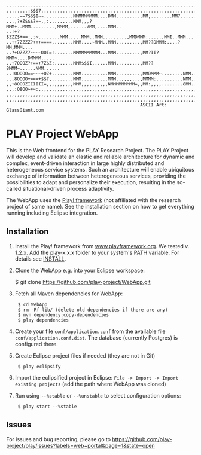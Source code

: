     ...........................................................................
    ........:$$$7..............................................................
    .....==7$$$I~~...........MMMMMMMMM....DMM..........MM,........MM7......MM..
    ...,?+Z$$$?=~,,:.........MMM,,,?MMM+..MMM.........,MMMM,......7MM,....MMM..
    ..:+?$ZZZ$+==:,:~........MMM.....MMM..MMM.........,MMDMMM:.....,MMI..MMM...
    ..++7ZZZZ?+++====,.......MMM....~MMM..MMM.........,MM??DMMM:....?MM,MMM....
    ..?+OZZZ7~~~~OOI=:.......MMMMMMMMMM...MMM.........,MM?II?MMM~....DMMMM.....
    ..+7OOOZ?+==+7Z$Z:.......MMM$$$I,.....MMM.........,MM??8MMM~......NMM......
    ..:OOOOO==~~~+OZ+........MMM..........MMM.........,MMDMMM~........NMM......
    ..,8OOOO+===+$$?,........MMM..........MMM.,,,,,...,MMMM:..........NMM......
    ,,+8OOOZIIIIII=,,,,,,,,,,MMM,,,,,,,,,,NMMMMMMMMM=,,MM:,,,,........8MM......
    ,,,:O8OO~+~:,,,,,,,,,,,,,,,,,,,,,,,,,,,,,,,,,,,,,,,,,,,,,,,,,,,,,,,,,,,,,,,
    ,,,,,,,,,,,,,,,,,,,,,,,,,,,,,,,,,,,,,,,,,,,,,,,,,,,,,,,,,,,,,,,,,,,,,,,,,,,
    ,,,,,,,,,,,,,,,,,,,,,,,,,,,,,,,,,,,,,,,,,,,,,,,,,,,,,,,,,,,,,,,,,,,,,,,,,,,
                                                      ASCII Art: GlassGiant.com

PLAY Project WebApp
===================
This is the Web frontend for the PLAY Research Project. The PLAY Project will
develop and validate an elastic and reliable architecture for dynamic and
complex, event-driven interaction in large highly distributed and heterogeneous
service systems. Such an architecture will enable ubiquitous exchange of
information between heterogeneous services, providing the possibilities to adapt
and personalize their execution, resulting in the so-called situational-driven
process adaptivity.																 

The WebApp uses the [Play! framework](www.playframework.org) (not affiliated with
the research project of same name). See the installation section on how to get
everything running including Eclipse integration.

Installation
-------------																 
1. Install the Play! framework from www.playframework.org. We tested v. 1.2.x. Add the play-x.x.x folder to your system's PATH variable. For details see [INSTALL](INSTALL.md).

2. Clone the WebApp e.g. into your Eclipse workspace:

	$ git clone https://github.com/play-project/WebApp.git

3. Fetch all Maven dependencies for WebApp:

        $ cd WebApp
        $ rm -Rf lib/ (delete old dependencies if there are any)
        $ mvn dependency:copy-dependencies
        $ play dependencies

4. Create your file `conf/application.conf` from the available file `conf/application.conf.dist`. The database (currently Postgres) is configured there.

5. Create Eclipse project files if needed (they are not in Git)

        $ play eclipsify

6. Import the eclipsified project in Eclipse:
`File -> Import -> Import existing projects` (add the path where WebApp was cloned)

7. Run using `--%stable` or `--%unstable` to select configuration options:

        $ play start --%stable

Issues
------
For issues and bug reporting, please go to https://github.com/play-project/play/issues?labels=web+portal&page=1&state=open
